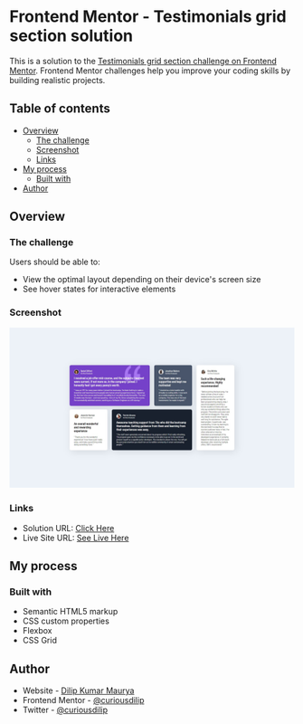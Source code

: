 # Frontend Mentor - Testimonials grid section solution

This is a solution to the [Testimonials grid section challenge on Frontend Mentor](https://www.frontendmentor.io/challenges/testimonials-grid-section-Nnw6J7Un7). Frontend Mentor challenges help you improve your coding skills by building realistic projects.

## Table of contents

- [Overview](#overview)
  - [The challenge](#the-challenge)
  - [Screenshot](#screenshot)
  - [Links](#links)
- [My process](#my-process)
  - [Built with](#built-with)
- [Author](#author)

## Overview

### The challenge

Users should be able to:

- View the optimal layout depending on their device's screen size
- See hover states for interactive elements

### Screenshot

![](./images/screenshot.jpg)

### Links

- Solution URL: [Click Here](https://github.com/curiousdilip/frontend-mentor/tree/main/beginner/testimonials-grid-section-main)
- Live Site URL: [See Live Here](https://curiousdilip.github.io/frontend-mentor/beginner/testimonials-grid-section-main/index.html)

## My process

### Built with

- Semantic HTML5 markup
- CSS custom properties
- Flexbox
- CSS Grid

## Author

- Website - [Dilip Kumar Maurya](https://www.dilipmaurya.in)
- Frontend Mentor - [@curiousdilip](https://www.frontendmentor.io/profile/curiousdilip)
- Twitter - [@curiousdilip](https://www.twitter.com/curiousdilip)
